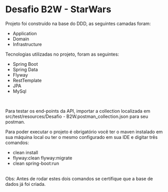 # Desafio B2W - StarWars

Projeto foi construído na base do DDD, as seguintes camadas foram:<br />
- Application
- Domain
- Infrastructure<br />

Tecnologias utilizadas no projeto, foram as seguintes:<br />
- Spring Boot
- Spring Data
- Flyway
- RestTemplate
- JPA
- MySql
<br />

Para testar os end-points da API, importar a collection localizada em 
src/test/resources/Desafio - B2W.postman_collection.json para seu postman.<br />

Para poder executar o projeto é obrigatório você ter o maven instalado em sua 
máquina local ou ter o mesmo configurado em sua IDE e digitar três comandos:
- clean install
- flyway:clean flyway:migrate
- clean spring-boot:run
<br />
Obs: Antes de rodar estes dois comandos se certifique que a base de dados já
foi criada.

